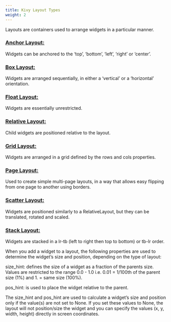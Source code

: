 ```yaml
---
title: Kivy Layout Types
weight: 2
---
```


Layouts are containers used to arrange widgets in a particular manner.
### [Anchor Layout:](https://kivy.org/doc/stable/api-kivy.uix.anchorlayout.html#module-kivy.uix.anchorlayout)
 Widgets can be anchored to the ‘top’, ‘bottom’, ‘left’, ‘right’ or ‘center’.

### [Box Layout:](https://kivy.org/doc/stable/api-kivy.uix.boxlayout.html#module-kivy.uix.boxlayout) 
Widgets are arranged sequentially, in either a ‘vertical’ or a ‘horizontal’ orientation.

### [Float Layout:](https://kivy.org/doc/stable/api-kivy.uix.floatlayout.html#module-kivy.uix.floatlayout) 
Widgets are essentially unrestricted.

### [Relative Layout:](https://kivy.org/doc/stable/api-kivy.uix.floatlayout.html#module-kivy.uix.floatlayout) 
Child widgets are positioned relative to the layout.

### [Grid Layout:](https://kivy.org/doc/stable/api-kivy.uix.floatlayout.html#module-kivy.uix.floatlayout) 
Widgets are arranged in a grid defined by the rows and cols properties.

### [Page Layout:](https://kivy.org/doc/stable/api-kivy.uix.pagelayout.html#module-kivy.uix.pagelayout) 
Used to create simple multi-page layouts, in a way that allows easy flipping from one page to another using borders.

### [Scatter Layout:](https://kivy.org/doc/stable/api-kivy.uix.scatterlayout.html#module-kivy.uix.scatterlayout) 
Widgets are positioned similarly to a RelativeLayout, but they can be translated, rotated and scaled.

### [Stack Layout:](https://kivy.org/doc/stable/api-kivy.uix.scatterlayout.html#module-kivy.uix.scatterlayout) 
Widgets are stacked in a lr-tb (left to right then top to bottom) or tb-lr order.


When you add a widget to a layout, the following properties are used to determine the widget’s size and position, depending on the type of layout:

size_hint: defines the size of a widget as a fraction of the parents size. Values are restricted to the range 0.0 - 1.0 i.e. 0.01 = 1/100th of the parent size (1%) and 1. = same size (100%).

pos_hint: is used to place the widget relative to the parent.

The size_hint and pos_hint are used to calculate a widget’s size and position only if the value(s) are not set to None. If you set these values to None, the layout will not position/size the widget and you can specify the values (x, y, width, height) directly in screen coordinates.